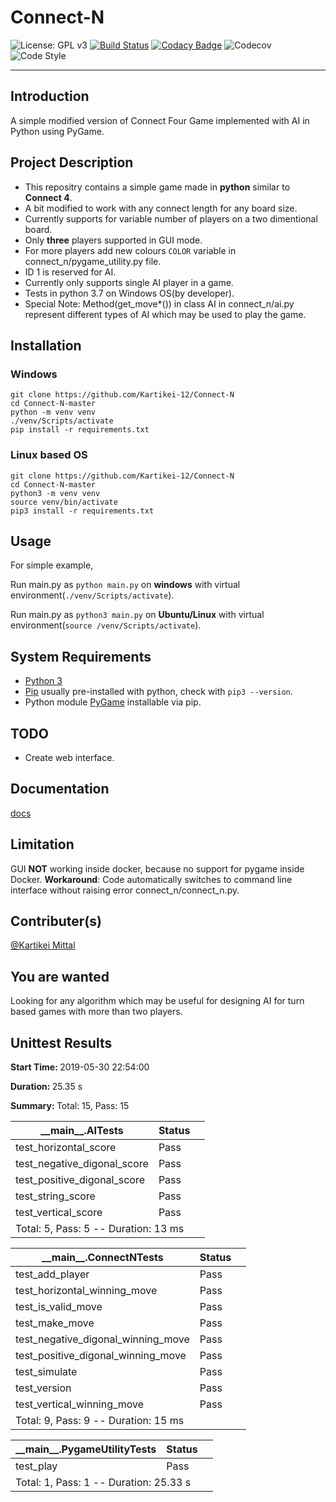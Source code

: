 # Connect-N

![License: GPL v3](https://img.shields.io/badge/License-GPLv3-blue.svg)
[![Build Status](https://travis-ci.org/Kartikei-12/Connect-N.svg?branch=master)](https://travis-ci.org/Kartikei-12/Connect-N)
[![Codacy Badge](https://api.codacy.com/project/badge/Grade/4a053ff3c19247958b88183242723d23)](https://www.codacy.com/app/Kartikei-12/Connect-N?utm_source=github.com&amp;utm_medium=referral&amp;utm_content=Kartikei-12/Connect-N&amp;utm_campaign=Badge_Grade)
![Codecov](https://img.shields.io/codecov/c/github/Kartikei-12/Connect-N.svg)
![Code Style](https://img.shields.io/badge/code%20style-black-000000.svg)
<hr>

## Introduction

A simple modified version of Connect Four Game implemented with AI in Python using PyGame.

## Project Description

*  This repositry contains a simple game made in **python** similar to **Connect 4**.
*  A bit modified to work with any connect length for any board size.
*  Currently supports for variable number of players on a two dimentional board.
*  Only **three** players supported in GUI mode.
*  For more players add new colours `COLOR` variable in connect_n/pygame_utility.py file.
*  ID 1 is reserved for AI.
*  Currently only supports single AI player in a game.
*  Tests in python 3.7 on Windows OS(by developer).
*  Special Note: Method(get_move*()) in class AI in connect_n/ai.py represent different types of AI which may be used to play the game.

## Installation

### Windows

    git clone https://github.com/Kartikei-12/Connect-N
    cd Connect-N-master
    python -m venv venv
    ./venv/Scripts/activate
    pip install -r requirements.txt

### Linux based OS

    git clone https://github.com/Kartikei-12/Connect-N
    cd Connect-N-master
    python3 -m venv venv
    source venv/bin/activate
    pip3 install -r requirements.txt

## Usage

For simple example,

Run main.py as `python main.py` on **windows** with virtual environment(`./venv/Scripts/activate`).

Run main.py as `python3 main.py` on **Ubuntu/Linux** with virtual environment(`source /venv/Scripts/activate`).

## System Requirements

*  [Python 3](https://www.python.org/)
*  [Pip](https://pypi.org/) usually pre-installed with python, check with `pip3 --version`.
*  Python module [PyGame](https://pypi.org/project/pygame/) installable via pip.

## TODO

*  Create web interface.

## Documentation

[docs](https://kartikei-12.github.io/Connect-N/html/index.html)

## Limitation

GUI **NOT** working inside docker, because no support for pygame inside Docker.
**Workaround**: Code automatically switches to command line interface without raising error connect_n/connect_n.py.

## Contributer(s)

[@Kartikei Mittal](https://github.com/Kartikei-12)

## You are wanted

Looking for any algorithm which may be useful for designing AI for turn based games with more than two players.



<!DOCTYPE html>
<html>

<body>
    <div class="container">
        <div class="row">
            <div class="col-xs-12">
                <h2 class="text-capitalize">Unittest Results</h2>
                <p class='attribute'><strong>Start Time: </strong>2019-05-30 22:54:00</p>
                <p class='attribute'><strong>Duration: </strong>25.35 s</p>
                <p class='attribute'><strong>Summary: </strong>Total: 15, Pass: 15</p>
            </div>
        </div>
        <div class="row">
            <div class="col-xs-12 col-sm-10 col-md-10">
                <table class='table table-hover table-responsive'>
                    <thead>
                        <tr>
                            <th>__main__.AITests</th>
                            <th>Status</th>
                            <th></th>
                        </tr>
                    </thead>
                    <tbody>
                        <tr class='success'>
                            <td class="col-xs-10">test_horizontal_score</td>
                            <td class="col-xs-1">
                                <span class="label label-success" style="display:block;width:40px;">Pass</span>
                            </td>
                            <td class="col-xs-1">
                            </td>
                        </tr>
                        <tr class='success'>
                            <td class="col-xs-10">test_negative_digonal_score</td>
                            <td class="col-xs-1">
                                <span class="label label-success" style="display:block;width:40px;">Pass</span>
                            </td>
                            <td class="col-xs-1">
                            </td>
                        </tr>
                        <tr class='success'>
                            <td class="col-xs-10">test_positive_digonal_score</td>
                            <td class="col-xs-1">
                                <span class="label label-success" style="display:block;width:40px;">Pass</span>
                            </td>
                            <td class="col-xs-1">
                            </td>
                        </tr>
                        <tr class='success'>
                            <td class="col-xs-10">test_string_score</td>
                            <td class="col-xs-1">
                                <span class="label label-success" style="display:block;width:40px;">Pass</span>
                            </td>
                            <td class="col-xs-1">
                            </td>
                        </tr>
                        <tr class='success'>
                            <td class="col-xs-10">test_vertical_score</td>
                            <td class="col-xs-1">
                                <span class="label label-success" style="display:block;width:40px;">Pass</span>
                            </td>
                            <td class="col-xs-1">
                            </td>
                        </tr>
                        <tr>
                            <td colspan="3">
                                Total: 5, Pass: 5 -- Duration: 13 ms
                            </td>
                        </tr>
                    </tbody>
                </table>
            </div>
        </div>
        <div class="row">
            <div class="col-xs-12 col-sm-10 col-md-10">
                <table class='table table-hover table-responsive'>
                    <thead>
                        <tr>
                            <th>__main__.ConnectNTests</th>
                            <th>Status</th>
                            <th></th>
                        </tr>
                    </thead>
                    <tbody>
                        <tr class='success'>
                            <td class="col-xs-10">test_add_player</td>
                            <td class="col-xs-1">
                                <span class="label label-success" style="display:block;width:40px;">Pass</span>
                            </td>
                            <td class="col-xs-1">
                            </td>
                        </tr>
                        <tr class='success'>
                            <td class="col-xs-10">test_horizontal_winning_move</td>
                            <td class="col-xs-1">
                                <span class="label label-success" style="display:block;width:40px;">Pass</span>
                            </td>
                            <td class="col-xs-1">
                            </td>
                        </tr>
                        <tr class='success'>
                            <td class="col-xs-10">test_is_valid_move</td>
                            <td class="col-xs-1">
                                <span class="label label-success" style="display:block;width:40px;">Pass</span>
                            </td>
                            <td class="col-xs-1">
                            </td>
                        </tr>
                        <tr class='success'>
                            <td class="col-xs-10">test_make_move</td>
                            <td class="col-xs-1">
                                <span class="label label-success" style="display:block;width:40px;">Pass</span>
                            </td>
                            <td class="col-xs-1">
                            </td>
                        </tr>
                        <tr class='success'>
                            <td class="col-xs-10">test_negative_digonal_winning_move</td>
                            <td class="col-xs-1">
                                <span class="label label-success" style="display:block;width:40px;">Pass</span>
                            </td>
                            <td class="col-xs-1">
                            </td>
                        </tr>
                        <tr class='success'>
                            <td class="col-xs-10">test_positive_digonal_winning_move</td>
                            <td class="col-xs-1">
                                <span class="label label-success" style="display:block;width:40px;">Pass</span>
                            </td>
                            <td class="col-xs-1">
                            </td>
                        </tr>
                        <tr class='success'>
                            <td class="col-xs-10">test_simulate</td>
                            <td class="col-xs-1">
                                <span class="label label-success" style="display:block;width:40px;">Pass</span>
                            </td>
                            <td class="col-xs-1">
                            </td>
                        </tr>
                        <tr class='success'>
                            <td class="col-xs-10">test_version</td>
                            <td class="col-xs-1">
                                <span class="label label-success" style="display:block;width:40px;">Pass</span>
                            </td>
                            <td class="col-xs-1">
                            </td>
                        </tr>
                        <tr class='success'>
                            <td class="col-xs-10">test_vertical_winning_move</td>
                            <td class="col-xs-1">
                                <span class="label label-success" style="display:block;width:40px;">Pass</span>
                            </td>
                            <td class="col-xs-1">
                            </td>
                        </tr>
                        <tr>
                            <td colspan="3">
                                Total: 9, Pass: 9 -- Duration: 15 ms
                            </td>
                        </tr>
                    </tbody>
                </table>
            </div>
        </div>
        <div class="row">
            <div class="col-xs-12 col-sm-10 col-md-10">
                <table class='table table-hover table-responsive'>
                    <thead>
                        <tr>
                            <th>__main__.PygameUtilityTests</th>
                            <th>Status</th>
                            <th></th>
                        </tr>
                    </thead>
                    <tbody>
                        <tr class='success'>
                            <td class="col-xs-10">test_play</td>
                            <td class="col-xs-1">
                                <span class="label label-success" style="display:block;width:40px;">Pass</span>
                            </td>
                            <td class="col-xs-1">
                            </td>
                        </tr>
                        <tr>
                            <td colspan="3">
                                Total: 1, Pass: 1 -- Duration: 25.33 s
                            </td>
                        </tr>
                    </tbody>
                </table>
            </div>
        </div>
    </div></body></html>
